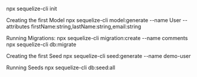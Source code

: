 npx sequelize-cli init



Creating the first Model
npx sequelize-cli model:generate --name User --attributes firstName:string,lastName:string,email:string


Running Migrations:
 npx sequelize-cli migration:create --name comments  
npx sequelize-cli db:migrate

Creating the first Seed
npx sequelize-cli seed:generate --name demo-user

Running Seeds
npx sequelize-cli db:seed:all